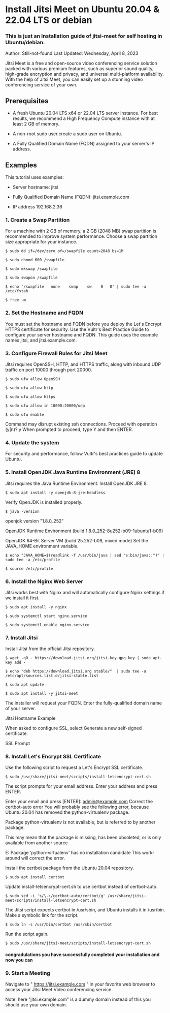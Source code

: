 # Install Jitsi Meet on Ubuntu 20.04 & 22.04 LTS or debian
### This is just an Installation guide of jitsi-meet for self hosting in Ubuntu/debian.

Author: Still-not-found
Last Updated: Wednesday, April 8, 2023 

Jitsi Meet is a free and open-source video conferencing service solution packed with various premium features, such as superior sound quality, high-grade encryption and privacy, and universal multi-platform availability. With the help of Jitsi Meet, you can easily set up a stunning video conferencing service of your own.

## Prerequisites
  * A fresh Ubuntu 20.04 LTS x64 or 22.04 LTS server instance. For best results, we recommend a High Frequency Compute instance with at least 2 GB of memory.

  * A non-root sudo user.create a sudo user on Ubuntu.

  * A Fully Qualified Domain Name (FQDN) assigned to your server's IP address.

## Examples
This tutorial uses examples:

   * Server hostname: jitsi

   * Fully Qualified Domain Name (FQDN): jitsi.example.com

   * IP address 192.168.2.36

### 1. Create a Swap Partition

For a machine with 2 GB of memory, a 2 GB (2048 MB) swap partition is recommended to improve system performance. Choose a swap partition size appropriate for your instance.

    $ sudo dd if=/dev/zero of=/swapfile count=2048 bs=1M

    $ sudo chmod 600 /swapfile

    $ sudo mkswap /swapfile

    $ sudo swapon /swapfile

    $ echo '/swapfile   none    swap    sw    0   0' | sudo tee -a /etc/fstab

    $ free -m
    
### 2. Set the Hostname and FQDN
   You must set the hostname and FQDN before you deploy the Let's Encrypt HTTPS certificate for security. Use the Vultr's Best Practice Guide to configure your server hostname and FQDN. This guide uses the example names jitsi, and jitsi.example.com.

### 3. Configure Firewall Rules for Jitsi Meet
Jitsi requires OpenSSH, HTTP, and HTTPS traffic, along with inbound UDP traffic on port 10000 through port 20000.

    $ sudo ufw allow OpenSSH

    $ sudo ufw allow http

    $ sudo ufw allow https

    $ sudo ufw allow in 10000:20000/udp

    $ sudo ufw enable

Command may disrupt existing ssh connections. Proceed with operation (y|n)? y
When prompted to proceed, type Y and then ENTER.

### 4. Update the system
For security and performance, follow Vultr's best practices guide to update Ubuntu.

### 5. Install OpenJDK Java Runtime Environment (JRE) 8
Jitsi requires the Java Runtime Environment. Install OpenJDK JRE 8.

    $ sudo apt install -y openjdk-8-jre-headless
Verify OpenJDK is installed properly.

    $ java -version

openjdk version "1.8.0_252"

OpenJDK Runtime Environment (build 1.8.0_252-8u252-b09-1ubuntu1-b09)

OpenJDK 64-Bit Server VM (build 25.252-b09, mixed mode)
Set the JAVA_HOME environment variable.

    $ echo "JAVA_HOME=$(readlink -f /usr/bin/java | sed "s:bin/java::")" | sudo tee -a /etc/profile

    $ source /etc/profile
    
### 6. Install the Nginx Web Server
Jitsi works best with Nginx and will automatically configure Nginx settings if we install it first.

    $ sudo apt install -y nginx

    $ sudo systemctl start nginx.service

    $ sudo systemctl enable nginx.service
    
### 7. Install Jitsi
Install Jitsi from the official Jitsi repository.

    $ wget -qO - https://download.jitsi.org/jitsi-key.gpg.key | sudo apt-key add -

    $ echo "deb https://download.jitsi.org stable/"  | sudo tee -a /etc/apt/sources.list.d/jitsi-stable.list

    $ sudo apt update

    $ sudo apt install -y jitsi-meet
The installer will request your FQDN. Enter the fully-qualified domain name of your server.

Jitsi Hostname Example

When asked to configure SSL, select Generate a new self-signed certificate.

SSL Prompt

### 8. Install Let's Encrypt SSL Certificate
Use the following script to request a Let's Encrypt SSL certificate.

    $ sudo /usr/share/jitsi-meet/scripts/install-letsencrypt-cert.sh
The script prompts for your email address. Enter your address and press ENTER.

Enter your email and press [ENTER]: admin@example.com
Correct the certbot-auto error
You will probably see the following error, because Ubuntu 20.04 has removed the python-virtualenv package.

Package python-virtualenv is not available, but is referred to by another package.

This may mean that the package is missing, has been obsoleted, or
is only available from another source

E: Package 'python-virtualenv' has no installation candidate
This work-around will correct the error.

Install the certbot package from the Ubuntu 20.04 repository.

    $ sudo apt install certbot
Update install-letsencrypt-cert.sh to use certbot instead of certbot-auto.

    $ sudo sed -i 's/\.\/certbot-auto/certbot/g' /usr/share/jitsi-meet/scripts/install-letsencrypt-cert.sh
The Jitsi script expects certbot in /usr/sbin, and Ubuntu installs it in /usr/bin. Make a symbolic link for the script.

    $ sudo ln -s /usr/bin/certbot /usr/sbin/certbot 
Run the script again.

    $ sudo /usr/share/jitsi-meet/scripts/install-letsencrypt-cert.sh
    
   #### congradulations you have successfully completed your installation and now you can 
   
### 9. Start a Meeting
Navigate to " https://jitsi.example.com " in your favorite web browser to access your Jitsi Meet Video conferencing service.

Note: here "jitsi.example.com" is a dummy domain instead of this you should use your own domain.
